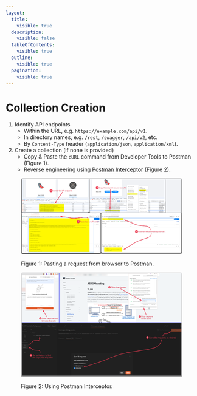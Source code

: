 ```yaml
---
layout:
  title:
    visible: true
  description:
    visible: false
  tableOfContents:
    visible: true
  outline:
    visible: true
  pagination:
    visible: true
---
```


# Collection Creation

1. Identify API endpoints
   * Within the URL, e.g. `https://example.com/api/v1`.
   * In directory names, e.g. `/rest`, `/swagger`, `/api/v2`, etc.
   * By `Content-Type` header (`application/json`, `application/xml`).
2. Create a collection (if none is provided)
   * Copy & Paste the `cURL` command from Developer Tools to Postman (Figure 1).
   * Reverse engineering using [Postman Interceptor](https://learning.postman.com/docs/sending-requests/capturing-request-data/interceptor/) (Figure 2).

<figure><img src="../../../.gitbook/assets/api_dev_tools_to_postman.png" alt=""><figcaption><p>Figure 1: Pasting a request from browser to Postman.</p></figcaption></figure>

<figure><img src="../../../.gitbook/assets/postman_interceptor.png" alt=""><figcaption><p>Figure 2: Using Postman Interceptor.</p></figcaption></figure>
